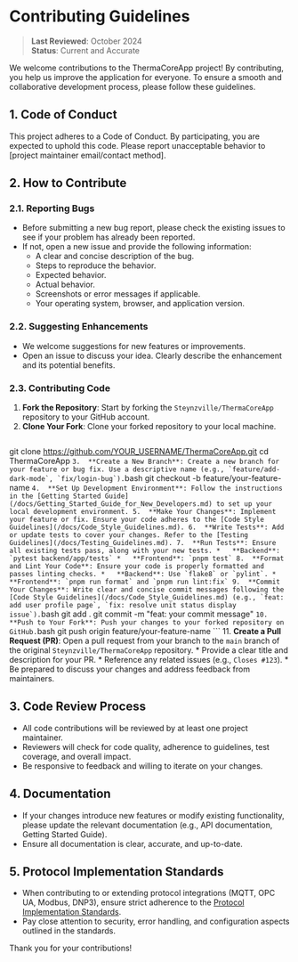 # Contributing Guidelines

> **Last Reviewed**: October 2024  
> **Status**: Current and Accurate

We welcome contributions to the ThermaCoreApp project! By contributing, you help us improve the application for everyone. To ensure a smooth and collaborative development process, please follow these guidelines.

## 1. Code of Conduct

This project adheres to a Code of Conduct. By participating, you are expected to uphold this code. Please report unacceptable behavior to [project maintainer email/contact method].

## 2. How to Contribute

### 2.1. Reporting Bugs

*   Before submitting a new bug report, please check the existing issues to see if your problem has already been reported.
*   If not, open a new issue and provide the following information:
    *   A clear and concise description of the bug.
    *   Steps to reproduce the behavior.
    *   Expected behavior.
    *   Actual behavior.
    *   Screenshots or error messages if applicable.
    *   Your operating system, browser, and application version.

### 2.2. Suggesting Enhancements

*   We welcome suggestions for new features or improvements.
*   Open an issue to discuss your idea. Clearly describe the enhancement and its potential benefits.

### 2.3. Contributing Code

1.  **Fork the Repository**: Start by forking the `Steynzville/ThermaCoreApp` repository to your GitHub account.
2.  **Clone Your Fork**: Clone your forked repository to your local machine.
    ```bash
git clone https://github.com/YOUR_USERNAME/ThermaCoreApp.git
cd ThermaCoreApp
    ```
3.  **Create a New Branch**: Create a new branch for your feature or bug fix. Use a descriptive name (e.g., `feature/add-dark-mode`, `fix/login-bug`).
    ```bash
git checkout -b feature/your-feature-name
    ```
4.  **Set Up Development Environment**: Follow the instructions in the [Getting Started Guide](/docs/Getting_Started_Guide_for_New_Developers.md) to set up your local development environment.
5.  **Make Your Changes**: Implement your feature or fix. Ensure your code adheres to the [Code Style Guidelines](/docs/Code_Style_Guidelines.md).
6.  **Write Tests**: Add or update tests to cover your changes. Refer to the [Testing Guidelines](/docs/Testing_Guidelines.md).
7.  **Run Tests**: Ensure all existing tests pass, along with your new tests.
    *   **Backend**: `pytest backend/app/tests`
    *   **Frontend**: `pnpm test`
8.  **Format and Lint Your Code**: Ensure your code is properly formatted and passes linting checks.
    *   **Backend**: Use `flake8` or `pylint`.
    *   **Frontend**: `pnpm run format` and `pnpm run lint:fix`
9.  **Commit Your Changes**: Write clear and concise commit messages following the [Code Style Guidelines](/docs/Code_Style_Guidelines.md) (e.g., `feat: add user profile page`, `fix: resolve unit status display issue`).
    ```bash
git add .
git commit -m "feat: your commit message"
    ```
10. **Push to Your Fork**: Push your changes to your forked repository on GitHub.
    ```bash
git push origin feature/your-feature-name
    ```
11. **Create a Pull Request (PR)**: Open a pull request from your branch to the `main` branch of the original `Steynzville/ThermaCoreApp` repository.
    *   Provide a clear title and description for your PR.
    *   Reference any related issues (e.g., `Closes #123`).
    *   Be prepared to discuss your changes and address feedback from maintainers.

## 3. Code Review Process

*   All code contributions will be reviewed by at least one project maintainer.
*   Reviewers will check for code quality, adherence to guidelines, test coverage, and overall impact.
*   Be responsive to feedback and willing to iterate on your changes.

## 4. Documentation

*   If your changes introduce new features or modify existing functionality, please update the relevant documentation (e.g., API documentation, Getting Started Guide).
*   Ensure all documentation is clear, accurate, and up-to-date.

## 5. Protocol Implementation Standards

*   When contributing to or extending protocol integrations (MQTT, OPC UA, Modbus, DNP3), ensure strict adherence to the [Protocol Implementation Standards](/docs/Protocol_Implementation_Standards.md).
*   Pay close attention to security, error handling, and configuration aspects outlined in the standards.

Thank you for your contributions!
